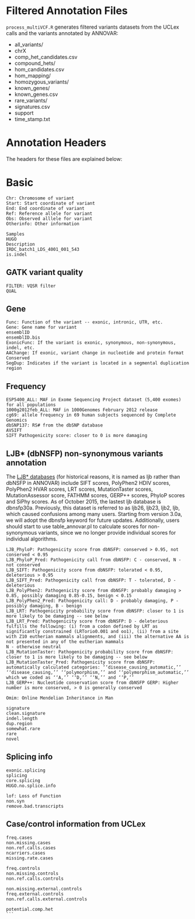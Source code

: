 
# Filtered Annotation Files

```process_multiVCF.R``` generates filtered variants datasets from the UCLex calls and the variants annotated by ANNOVAR:

* all_variants/
* chrX
* comp_het_candidates.csv
* compound_hets/
* hom_candidates.csv
* hom_mapping/
* homozygous_variants/
* known_genes/
* known_genes.csv 
* rare_variants/
* signatures.csv
* support
* time_stamp.txt

# Annotation Headers

The headers for these files are explained below:

# Basic
```
Chr: Chromosome of variant
Start: Start coordinate of variant
End: End coordinate of variant
Ref: Reference allele for variant
Obs: Observed alllele for variant
Otherinfo: Other information
```

```
Samples
HUGO
Description
IRDC_batch1_LDS_4001_001_543
is.indel
```

## GATK variant quality 
```
FILTER: VQSR filter
QUAL
```

## Gene

```
Func: Function of the variant -- exonic, intronic, UTR, etc.
Gene: Gene name for variant
ensemblID
ensemblID.bis
ExonicFunc: If the variant is exonic, synonymous, non-synonymous, indel, etc.
AAChange: If exonic, variant change in nucleotide and protein format
Conserved
SegDup: Indicates if the variant is located in a segmental duplication region
```

## Frequency

```
ESP5400_ALL: MAF in Exome Sequencing Project dataset (5,400 exomes) for all populations
1000g2012feb_ALL: MAF in 1000Genomes February 2012 release
cg69: allele frequency in 69 human subjects sequenced by Complete Genomics
dbSNP137: RS# from the dbSNP database
AVSIFT
SIFT Pathogenicity score: closer to 0 is more damaging
```

## LJB* (dbNSFP) non-synonymous variants annotation

The [LJB* databases](https://sites.google.com/site/jpopgen/dbNSFP) (for historical reasons, it is named as ljb rather than dbNSFP in ANNOVAR) include SIFT scores, PolyPhen2 HDIV scores, PolyPhen2 HVAR scores, LRT scores, MutationTaster scores, MutationAssessor score, FATHMM scores, GERP++ scores, PhyloP scores and SiPhy scores. As of October 2015, the lastest ljb database is dbnsfp30a. Previously, this dataset is referred to as ljb26, ljb23, ljb2, ljb, which caused confusions among many users. Starting from version 3.0a, we will adopt the dbnsfp keyword for future updates. Additionally, users should start to use table_annovar.pl to calculate scores for non-synonymous variants, since we no longer provide individual scores for individual algorithms.

```
LJB_PhyloP: Pathogenicity score from dbNSFP: conserved > 0.95, not conserved < 0.95
LJB_PhyloP_Pred: Pathogenicity call from dbNSFP: C - conserved, N - not conserved
LJB_SIFT: Pathogenicity score from dbNSFP: tolerated < 0.95, deleterious > 0.95
LJB_SIFT_Pred: Pathogenicity call from dbNSFP: T - tolerated, D - deleterious
LJB_PolyPhen2: Pathogenicity score from dbNSFP: probably damaging > 0.85, possibly damaging 0.85-0.15, benign < 0.15
LJB_PolyPhen2_Pred: Pathogenicity call: D - probably damaging, P - possibly damaging, B - benign
LJB_LRT: Pathogenicity probability score from dbNSFP: closer to 1 is more likely to be damaging -- see below
LJB_LRT_Pred: Pathogenicity score from dbNSFP: D - deleterious fulfills the following: (i) from a codon defined by LRT as significantly constrained (LRTorio0.001 and oo1), (ii) from a site with Z10 eutherian mammals alignments, and (iii) the alternative AA is not presented in any of the eutherian mammals
N - otherwise neutral
LJB_MutationTaster: Pathogenicity probability score from dbNSFP: closer to 1 is more likely to be damaging -- see below
LJB_MutationTaster_Pred: Pathogenicity score from dbNSFP: automatically calculated categories: ‘‘disease_causing_automatic,’’ ‘‘disease_causing,’’ ‘‘polymorphism,’’ and ‘‘polymorphism_automatic,’’ which we coded as ‘‘A,’’ ‘‘D,’’ ‘‘N,’’ and ‘‘P,’’
LJB_GERP++: Nucleotide conservation score from dbNSFP GERP: Higher number is more conserved, > 0 is generally conserved
```

```
Omim: Online Mendelian Inheritance in Man
```

```
signature
clean.signature
indel.length
dup.region
somewhat.rare
rare
novel
```

## Splicing info
```
exonic.splicing
splicing
core.splicing
HUGO.no.splice.info
```

```
lof: Loss of Function
non.syn
remove.bad.transcripts
```


## Case/control information from UCLex

```
freq.cases
non.missing.cases
non.ref.calls.cases
ncarriers.cases
missing.rate.cases
```

```
freq.controls
non.missing.controls
non.ref.calls.controls
```

```
non.missing.external.controls
freq.external.controls
non.ref.calls.external.controls
```

````
potential.comp.het
```



